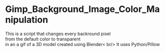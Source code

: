 # Gimp_Background_Image_Color_Manipulation
This is a script that changes every backround pixel <br />
from the default color to transparent<br />
in an a gif of a 3D model created using Blender< br/>
It uses Python/Pillow
